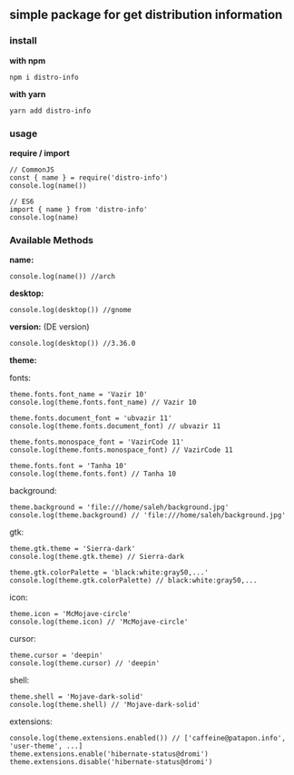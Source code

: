 ## simple package for get distribution information

### install

**with npm**

    npm i distro-info

**with yarn**

    yarn add distro-info

### usage

**require / import**

    // CommonJS
    const { name } = require('distro-info')
    console.log(name())

    // ES6
    import { name } from 'distro-info'
    console.log(name)

### Available Methods

**name:**

    console.log(name()) //arch

**desktop:**

    console.log(desktop()) //gnome

**version:** (DE version)

    console.log(desktop()) //3.36.0

**theme:**

fonts:

	theme.fonts.font_name = 'Vazir 10'
	console.log(theme.fonts.font_name) // Vazir 10
	
	theme.fonts.document_font = 'ubvazir 11'
	console.log(theme.fonts.document_font) // ubvazir 11
	
	theme.fonts.monospace_font = 'VazirCode 11'
	console.log(theme.fonts.monospace_font) // VazirCode 11
		
	theme.fonts.font = 'Tanha 10'
	console.log(theme.fonts.font) // Tanha 10
	
background:
	
	theme.background = 'file:///home/saleh/background.jpg'
	console.log(theme.background) // 'file:///home/saleh/background.jpg'
		
gtk:
	
	theme.gtk.theme = 'Sierra-dark'
	console.log(theme.gtk.theme) // Sierra-dark

	theme.gtk.colorPalette = 'black:white:gray50,...'
	console.log(theme.gtk.colorPalette) // black:white:gray50,...

icon:
	
	theme.icon = 'McMojave-circle'
	console.log(theme.icon) // 'McMojave-circle'
	
cursor:
	
	theme.cursor = 'deepin'
	console.log(theme.cursor) // 'deepin'
		
shell:
	
	theme.shell = 'Mojave-dark-solid'
	console.log(theme.shell) // 'Mojave-dark-solid'
			
extensions:
	
	console.log(theme.extensions.enabled()) // ['caffeine@patapon.info', 'user-theme', ...]
	theme.extensions.enable('hibernate-status@dromi')
	theme.extensions.disable('hibernate-status@dromi')
	